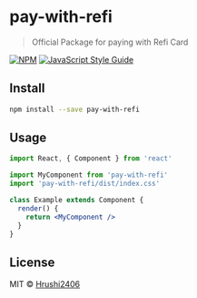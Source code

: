 # pay-with-refi

> Official Package for paying with Refi Card

[![NPM](https://img.shields.io/npm/v/pay-with-refi.svg)](https://www.npmjs.com/package/pay-with-refi) [![JavaScript Style Guide](https://img.shields.io/badge/code_style-standard-brightgreen.svg)](https://standardjs.com)

## Install

```bash
npm install --save pay-with-refi
```

## Usage

```jsx
import React, { Component } from 'react'

import MyComponent from 'pay-with-refi'
import 'pay-with-refi/dist/index.css'

class Example extends Component {
  render() {
    return <MyComponent />
  }
}
```

## License

MIT © [Hrushi2406](https://github.com/Hrushi2406)
